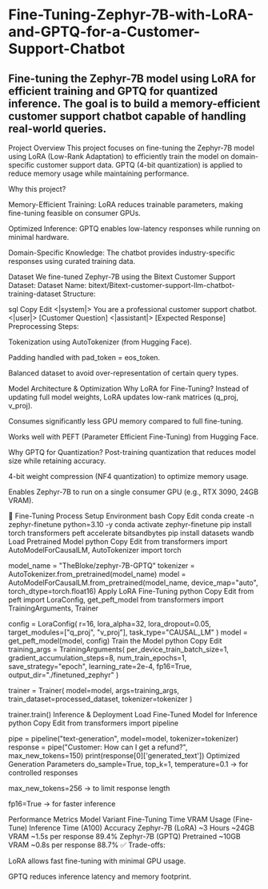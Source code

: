 # Fine-Tuning-Zephyr-7B-with-LoRA-and-GPTQ-for-a-Customer-Support-Chatbot

## Fine-tuning the Zephyr-7B model using LoRA for efficient training and GPTQ for quantized inference. The goal is to build a memory-efficient customer support chatbot capable of handling real-world queries.

Project Overview
This project focuses on fine-tuning the Zephyr-7B model using LoRA (Low-Rank Adaptation) to efficiently train the model on domain-specific customer support data. GPTQ (4-bit quantization) is applied to reduce memory usage while maintaining performance.

Why this project?

Memory-Efficient Training: LoRA reduces trainable parameters, making fine-tuning feasible on consumer GPUs.

Optimized Inference: GPTQ enables low-latency responses while running on minimal hardware.

Domain-Specific Knowledge: The chatbot provides industry-specific responses using curated training data.

Dataset
We fine-tuned Zephyr-7B using the Bitext Customer Support Dataset:
Dataset Name: bitext/Bitext-customer-support-llm-chatbot-training-dataset
Structure:

sql
Copy
Edit
<|system|>
You are a professional customer support chatbot.
<|user|>
[Customer Question]
<|assistant|>
[Expected Response]
Preprocessing Steps:

Tokenization using AutoTokenizer (from Hugging Face).

Padding handled with pad_token = eos_token.

Balanced dataset to avoid over-representation of certain query types.

Model Architecture & Optimization
Why LoRA for Fine-Tuning?
Instead of updating full model weights, LoRA updates low-rank matrices (q_proj, v_proj).

Consumes significantly less GPU memory compared to full fine-tuning.

Works well with PEFT (Parameter Efficient Fine-Tuning) from Hugging Face.

Why GPTQ for Quantization?
Post-training quantization that reduces model size while retaining accuracy.

4-bit weight compression (NF4 quantization) to optimize memory usage.

Enables Zephyr-7B to run on a single consumer GPU (e.g., RTX 3090, 24GB VRAM).

🚀 Fine-Tuning Process
Setup Environment
bash
Copy
Edit
conda create -n zephyr-finetune python=3.10 -y
conda activate zephyr-finetune
pip install torch transformers peft accelerate bitsandbytes
pip install datasets wandb
Load Pretrained Model
python
Copy
Edit
from transformers import AutoModelForCausalLM, AutoTokenizer
import torch

model_name = "TheBloke/zephyr-7B-GPTQ"
tokenizer = AutoTokenizer.from_pretrained(model_name)
model = AutoModelForCausalLM.from_pretrained(model_name, device_map="auto", torch_dtype=torch.float16)
Apply LoRA Fine-Tuning
python
Copy
Edit
from peft import LoraConfig, get_peft_model
from transformers import TrainingArguments, Trainer

config = LoraConfig(
    r=16, lora_alpha=32, lora_dropout=0.05,
    target_modules=["q_proj", "v_proj"], task_type="CAUSAL_LM"
)
model = get_peft_model(model, config)
Train the Model
python
Copy
Edit
training_args = TrainingArguments(
    per_device_train_batch_size=1,
    gradient_accumulation_steps=8,
    num_train_epochs=1,
    save_strategy="epoch",
    learning_rate=2e-4,
    fp16=True,
    output_dir="./finetuned_zephyr"
)

trainer = Trainer(
    model=model,
    args=training_args,
    train_dataset=processed_dataset,
    tokenizer=tokenizer
)

trainer.train()
Inference & Deployment
Load Fine-Tuned Model for Inference
python
Copy
Edit
from transformers import pipeline

pipe = pipeline("text-generation", model=model, tokenizer=tokenizer)
response = pipe("Customer: How can I get a refund?", max_new_tokens=150)
print(response[0]['generated_text'])
Optimized Generation Parameters
do_sample=True, top_k=1, temperature=0.1 → for controlled responses

max_new_tokens=256 → to limit response length

fp16=True → for faster inference

Performance Metrics
Model Variant	Fine-Tuning Time	VRAM Usage (Fine-Tune)	Inference Time (A100)	Accuracy
Zephyr-7B (LoRA)	~3 Hours	~24GB VRAM	~1.5s per response	89.4%
Zephyr-7B (GPTQ)	Pretrained	~10GB VRAM	~0.8s per response	88.7%
✅ Trade-offs:

LoRA allows fast fine-tuning with minimal GPU usage.

GPTQ reduces inference latency and memory footprint.
